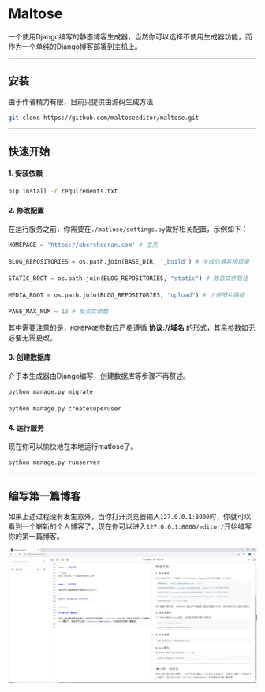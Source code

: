 # Maltose


一个使用Django编写的静态博客生成器，当然你可以选择不使用生成器功能，而作为一个单纯的Django博客部署到主机上。

--------

## 安装

由于作者精力有限，目前只提供由源码生成方法

```bash
git clone https://github.com/maltoseeditor/maltose.git
```

--------

## 快速开始


#### 1. 安装依赖

```bash
pip install -r requirements.txt
```

#### 2. 修改配置

在运行服务之前，你需要在`./matlose/settings.py`做好相关配置，示例如下：

```python
HOMEPAGE = 'https://abersheeran.com' # 主页

BLOG_REPOSITORIES = os.path.join(BASE_DIR, '_build') # 生成的博客根目录

STATIC_ROOT = os.path.join(BLOG_REPOSITORIES, "static") # 静态文件路径

MEDIA_ROOT = os.path.join(BLOG_REPOSITORIES, "upload") # 上传图片路径

PAGE_MAX_NUM = 13 # 每页文章数
```

其中需要注意的是，`HOMEPAGE`参数应严格遵循 **协议://域名** 的形式，其余参数如无必要无需更改。

#### 3. 创建数据库

介于本生成器由Django编写，创建数据库等步骤不再赘述。

```bash
python manage.py migrate

python manage.py createsuperuser
```

#### 4. 运行服务

现在你可以愉快地在本地运行matlose了。

```
python manage.py runserver
```

--------

## 编写第一篇博客

如果上述过程没有发生意外，当你打开浏览器输入`127.0.0.1:8000`时，你就可以看到一个崭新的个人博客了，现在你可以进入`127.0.0.1:8000/editor/`开始编写你的第一篇博客。

![](./example.png)

